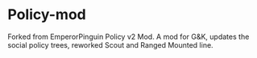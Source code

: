 # Policy-mod

Forked from EmperorPinguin Policy v2 Mod.
A mod for G&K, updates the social policy trees, reworked Scout and Ranged Mounted line.
